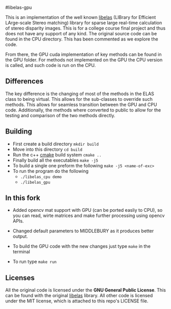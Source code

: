 #libelas-gpu

This is an implementation of the well known [libelas](http://www.cvlibs.net/software/libelas/)
(LIBrary for Efficient LArge-scale Stereo matching) library for
sparse large real-time calculation of stereo disparity images.
This is for a college course final project and thus does not have
any support of any kind. The original source code can be found
in the CPU directory. This has been commented as we explore the code.


From there, the GPU cuda implementation of key methods can be found
in the GPU folder. For methods not implemented on the GPU the CPU
version is called, and such code is run on the CPU.

## Differences

The key difference is the changing of most of the methods in the ELAS class
to being virtual. This allows for the sub-classes to override such methods.
This allows for seamless transition between the GPU and CPU code. Additionally,
the methods where converted to public to allow for the testing and comparison of the two methods directly.

## Building

* First create a build directory `mkdir build`
* Move into this directory `cd build`
* Run the c++ [cmake](https://cmake.org/) build system `cmake ..`
* Finally build all the executables `make -j5`
* To build a single one preform the following `make -j5 <name-of-exc>`
* To run the program do the following
    - `./libelas_cpu demo`
    - `./libelas_gpu`
    
## In this fork
* Added opencv mat support with GPU (can be ported easliy to CPU), so you can read, wirte matrices and make further processing using opencv APIs.

* Changed default parameters to MIDDLEBURY as it produces better output.

* To build the GPU code with the new changes just type `make` in the terminal 

* To run type `make run`
## Licenses

All the original code is licensed under the **GNU General Public License**. This can be found with the original  [libelas](http://www.cvlibs.net/software/libelas/) library. All other code is licensed under the MIT license, which is attached to this repo's LICENSE file.
